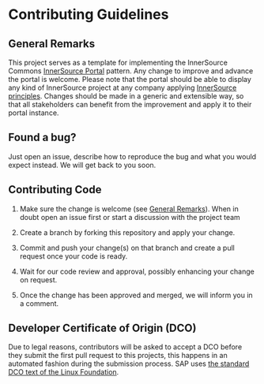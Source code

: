 # Contributing Guidelines

## General Remarks

This project serves as a template for implementing the InnerSource Commons [InnerSource Portal](https://patterns.innersourcecommons.org/p/innersource-portal) pattern.
Any change to improve and advance the portal is welcome. Please note that the portal should be able to display any kind of InnerSource project at any company applying [InnerSource principles](https://innersourcecommons.org/resources/books/adoptinginnersource/).
Changes should be made in a generic and extensible way, so that all stakeholders can benefit from the improvement and apply it to their portal instance.

## Found a bug?

Just open an issue, describe how to reproduce the bug and what you would expect instead. We will get back to you soon.

## Contributing Code

1. Make sure the change is welcome (see [General Remarks](#general-remarks)). When in doubt open an issue first or start a discussion with the project team

2. Create a branch by forking this repository and apply your change.

3. Commit and push your change(s) on that branch and create a pull request once your code is ready.

4. Wait for our code review and approval, possibly enhancing your change on request.

5. Once the change has been approved and merged, we will inform you in a comment.

## Developer Certificate of Origin (DCO)

Due to legal reasons, contributors will be asked to accept a DCO before they submit the first pull request to this projects, this happens in an automated fashion during the submission process. SAP uses [the standard DCO text of the Linux Foundation](https://developercertificate.org/).
